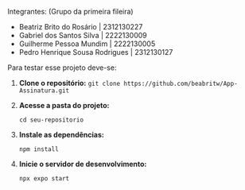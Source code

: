 Integrantes: (Grupo da primeira fileira)
- Beatriz Brito do Rosário | 2312130227
- Gabriel dos Santos Silva | 2222130009
- Guilherme Pessoa Mundim | 2222130005
- Pedro Henrique Sousa Rodrigues | 2312130127


Para testar esse projeto deve-se:

  1.  **Clone o repositório:**
    ```
    git clone https://github.com/beabritw/App-Assinatura.git
    ```

2.  **Acesse a pasta do projeto:**
    ```
    cd seu-repositorio
    ```

3.  **Instale as dependências:**
    ```
    npm install
    ```

4.  **Inicie o servidor de desenvolvimento:**
    ```
    npx expo start
    ```

